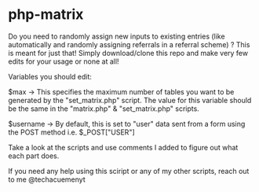 # php-matrix
Do you need to randomly assign new inputs to existing entries (like automatically and randomly assigning referrals in a referral scheme) ? This is meant for just that! Simply download/clone this repo and make very few edits for your usage or none at all!

Variables you should edit:

$max -> This specifies the maximum number of tables you want to be generated by the "set_matrix.php" script. The value for this variable should be the same in the "matrix.php" & "set_matrix.php" scripts.

$username -> By default, this is set to "user" data sent from a form using the POST method i.e. $_POST["USER"]

Take a look at the scripts and use comments I added to figure out what each part does.

If you need any help using this sciript or any of my other scripts, reach out to me @techacuemenyt
